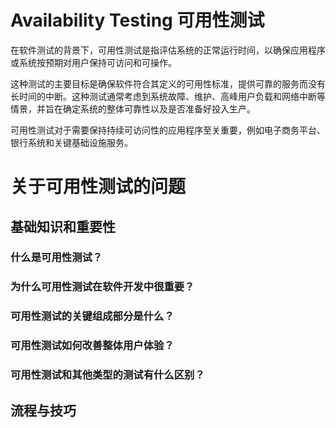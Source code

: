 <!-- markdownlint-disable MD041 -->

# Availability Testing  可用性测试

在软件测试的背景下，可用性测试是指评估系统的正常运行时间，以确保应用程序或系统按预期对用户保持可访问和可操作。

这种测试的主要目标是确保软件符合其定义的可用性标准，提供可靠的服务而没有长时间的中断。这种测试通常考虑到系统故障、维护、高峰用户负载和网络中断等情景，并旨在确定系统的整体可靠性以及是否准备好投入生产。

可用性测试对于需要保持持续可访问性的应用程序至关重要，例如电子商务平台、银行系统和关键基础设施服务。

# 关于可用性测试的问题

## 基础知识和重要性

### 什么是可用性测试？

### 为什么可用性测试在软件开发中很重要？

### 可用性测试的关键组成部分是什么？

### 可用性测试如何改善整体用户体验？

### 可用性测试和其他类型的测试有什么区别？

## 流程与技巧
